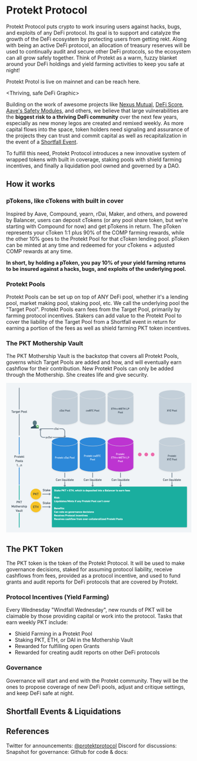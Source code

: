 # Protekt Protocol
Protekt Protocol puts crypto to work insuring users against hacks, bugs, and exploits of any DeFi protocol. Its goal is to support and catalyze the growth of the DeFi ecosystem by protecting users from getting rekt. Along with being an active DeFi protocol, an allocation of treasury reserves will be used to continually audit and secure other DeFi protocols, so the ecosystem can all grow safely together. Think of Protekt as a warm, fuzzy blanket around your DeFi holdings and yield farming activities to keep you safe at night!

Protekt Protol is live on mainnet and can be reach here.

<Thriving, safe DeFi Graphic>

Building on the work of awesome projects like [Nexus Mutual](https://nexusmutual.io/), [DeFi Score](https://defiscore.io/), [Aave's Safety Modules](https://docs.aave.com/aavenomics/safety-module), and others, we believe that large vulnerabilities are the **biggest risk to a thriving DeFi community** over the next few years, especially as new money legos are created and remixed weekly. As more capital flows into the space, token holders need signaling and assurance of the projects they can trust and commit capital as well as recapitalization in the event of a [Shortfall Event](https://docs.aave.com/aavenomics/terminology#shortfall-event-se).

To fulfill this need, Protekt Protocol introduces a new innovative system of wrapped tokens with built in coverage, staking pools with shield farming incentives, and finally a liquidation pool owned and governed by a DAO.

## How it works
### pTokens, like cTokens with built in cover
Inspired by Aave, Compound, yearn, rDai, Maker, and others, and powered by Balancer, users can deposit cTokens (or any pool share token, but we’re starting with Compound for now) and get pTokens in return. The pToken represents your cToken 1:1 plus 90% of the COMP farming rewards, while the other 10% goes to the Protekt Pool for that cToken lending pool. pToken can be minted at any time and redeemed for your cTokens + adjusted COMP rewards at any time.

**In short, by holding a pToken, you pay 10% of your yield farming returns to be insured against a hacks, bugs, and exploits of the underlying pool.**

<Graphic>

### Protekt Pools
Protekt Pools can be set up on top of ANY DeFi pool, whether it's a lending pool, market making pool, staking pool, etc. We call the underlying pool the "Target Pool". Protekt Pools earn fees from the Target Pool, primarily by farming protocol incentives. Stakers can add value to the Protekt Pool to cover the liability of the Target Pool from a Shortfall event in return for earning a portion of the fees as well as shield farming PKT token incentives.

<Graphic>

### The PKT Mothership Vault
The PKT Mothership Vault is the backstop that covers all Protekt Pools, governs which Target Pools are added and how, and will eventually earn cashflow for their contribution. New Protekt Pools can only be added through the Mothership. She creates life and give security.

![Full Protocol Image](/img/ProtektProtocolDiagram.png)

## The PKT Token
The PKT token is the token of the Protekt Protocol. It will be used to make governance decisions, staked for assuming protocol liability, receive cashflows from fees, provided as a protocol incentive, and used to fund grants and audit reports for DeFi protocols that are covered by Protekt.

### Protocol Incentives (Yield Farming)
Every Wednesday "Windfall Wednesday", new rounds of PKT will be claimable by those providing capital or work into the protocol. Tasks that earn weekly PKT include:
* Shield Farming in a Protekt Pool
* Staking PKT, ETH, or DAI in the Mothership Vault
* Rewarded for fulfilling open Grants
* Rewarded for creating audit reports on other DeFi protocols

### Governance
Governance will start and end with the Protekt community. They will be the ones to propose coverage of new DeFi pools, adjust and critique settings, and keep DeFi safe at night.

## Shortfall Events & Liquidations




## References
Twitter for announcements: [@protektprotocol](https://twitter.com/home)
Discord for discussions: 
Snapshot for governance: 
Github for code & docs: 